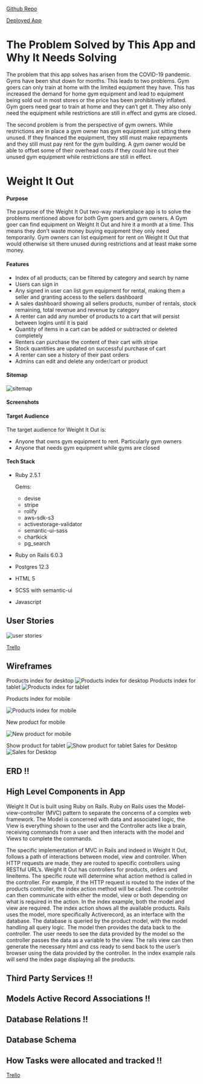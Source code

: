 [Github Repo](https://github.com/davidkerr766/weight-it-out)

[Deployed App]( https://weight-it-out.herokuapp.com/)

# The Problem Solved by This App and Why It Needs Solving
The problem that this app solves has arisen from the COVID-19 pandemic.  Gyms have been shut down for months.  This leads to two problems.  Gym goers can only train at home with the limited equipment they have.  This has increased the demand for home gym equipment and lead to equipment being sold out in most stores or the price has been prohibitively inflated.  Gym goers need gear to train at home and they can’t get it.  They also only need the equipment while restrictions are still in effect and gyms are closed.

The second problem is from the perspective of gym owners.  While restrictions are in place a gym owner has gym equipment just sitting there unused.  If they financed the equipment, they still must make repayments and they still must pay rent for the gym building.  A gym owner would be able to offset some of their overhead costs if they could hire out their unused gym equipment while restrictions are still in effect.
# Weight It Out
#### Purpose
The purpose of the Weight It Out two-way marketplace app is to solve the problems mentioned above for both Gym goers and gym owners.  A Gym goer can find equipment on Weight It Out and hire it a month at a time.  This means they don’t waste money buying equipment they only need temporarily.  Gym owners can list equipment for rent on Weight It Out that would otherwise sit there unused during restrictions and at least make some money.
#### Features
* Index of all products, can be filtered by category and search by name
* Users can sign in
* Any signed in user can list gym equipment for rental, making them a seller and granting access to the sellers dashboard
* A sales dashboard showing all sellers products, number of rentals, stock remaining, total revenue and revenue by category
* A renter can add any number of products to a cart that will persist between logins until it is paid
* Quantity of items in a cart can be added or subtracted or deleted completely
* Renters can purchase the content of their cart with stripe
* Stock quantities are updated on successful purchase of cart
* A renter can see a history of their past orders
* Admins can edit and delete any order/cart or product

#### Sitemap
![sitemap](docs/weight-it-out_sitemap.jpeg)
#### Screenshots

#### Target Audience
The target audience for Weight It Out is:
* Anyone that owns gym equipment to rent.  Particularly gym owners
* Anyone that needs gym equipment while gyms are closed
#### Tech Stack
* Ruby 2.5.1

	Gems:
	* devise
	* stripe
	* rolify
	* aws-sdk-s3
	* activestorage-validator
	* semantic-ui-sass
	* chartkick
	* pg_search
* Ruby on Rails 6.0.3
* Postgres 12.3
* HTML 5
* SCSS with semantic-ui
* Javascript

## User Stories
![user stories](docs/user_stories.jpg)

[Trello](https://trello.com/b/bqyWmgto/weight-it-out)
## Wireframes
Products index for desktop
![Products index for desktop](docs/products_desktop.jpg)
Products index for tablet
![Products index for tablet](docs/products_tablet.jpg)

Products index for mobile

![Products index for mobile](docs/products_mobile.jpg)

New product for mobile

![New product for mobile](docs/new_product_mobile.jpg)

Show product for tablet
![Show product for tablet](docs/show_product_tablet.jpg)
Sales for Desktop
![Sales for Desktop](docs/sales_desktop.jpg)

## ERD !!

## High Level Components in App
Weight It Out is built using Ruby on Rails.  Ruby on Rails uses the Model-view-controller (MVC) pattern to separate the concerns of a complex web framework.  The Model is concerned with data and associated logic, the View is everything shown to the user and the Controller acts like a brain, receiving commands from a user and then interacts with the model and Views to complete the commands.

The specific implementation of MVC in Rails and indeed in Weight It Out, follows a path of interactions between model, view and controller.  When HTTP requests are made, they are routed to specific controllers using RESTful URL’s.  Weight It Out has controllers for products, orders and lineitems.  The specific route will determine what action method is called in the controller.  For example, if the HTTP request is routed to the index of the products controller, the index action method will be called.  The controller can then communicate with either the model, view or both depending on what is required in the action.  In the index example, both the model and view are required.  The index action shows all the available products.  Rails uses the model, more specifically Activerecord, as an interface with the database.  The database is queried by the product model, with the model handling all query logic.  The model then provides the data back to the controller.  The user needs to see the data provided by the model so the controller passes the data as a variable to the view.  The rails view can then generate the necessary html and css ready to send back to the user’s browser using the data provided by the controller.  In the index example rails will send the index page displaying all the products. 

## Third Party Services !!

## Models Active Record Associations !!

## Database Relations !!

## Database Schema

## How Tasks were allocated and tracked !!
[Trello](https://trello.com/b/bqyWmgto/weight-it-out)
